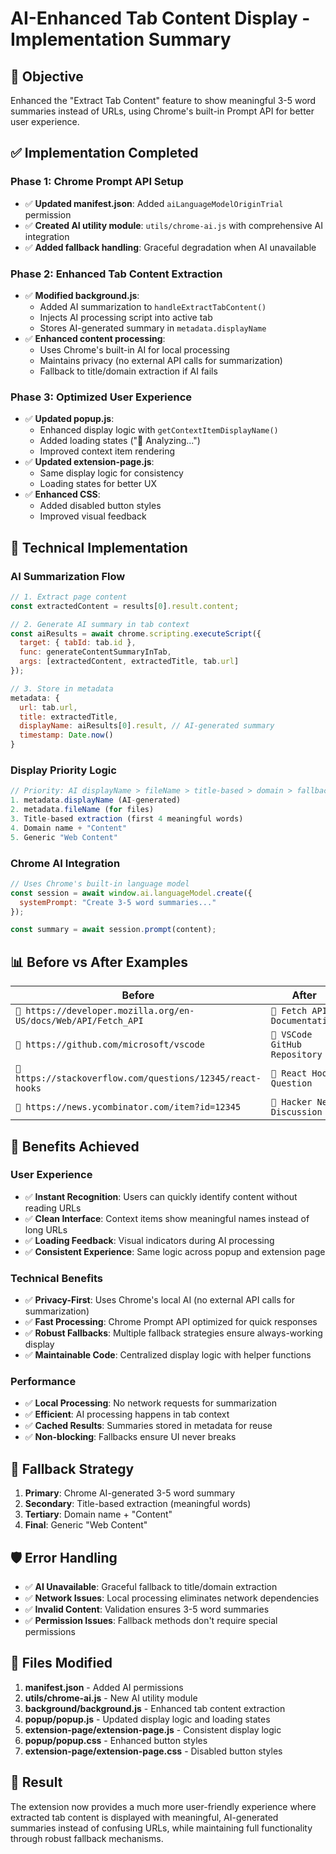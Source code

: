 # AI-Enhanced Tab Content Display - Implementation Summary

## 🎯 **Objective**
Enhanced the "Extract Tab Content" feature to show meaningful 3-5 word summaries instead of URLs, using Chrome's built-in Prompt API for better user experience.

## ✅ **Implementation Completed**

### **Phase 1: Chrome Prompt API Setup**
- ✅ **Updated manifest.json**: Added `aiLanguageModelOriginTrial` permission
- ✅ **Created AI utility module**: `utils/chrome-ai.js` with comprehensive AI integration
- ✅ **Added fallback handling**: Graceful degradation when AI unavailable

### **Phase 2: Enhanced Tab Content Extraction**
- ✅ **Modified background.js**: 
  - Added AI summarization to `handleExtractTabContent()`
  - Injects AI processing script into active tab
  - Stores AI-generated summary in `metadata.displayName`
- ✅ **Enhanced content processing**:
  - Uses Chrome's built-in AI for local processing
  - Maintains privacy (no external API calls for summarization)
  - Fallback to title/domain extraction if AI fails

### **Phase 3: Optimized User Experience**
- ✅ **Updated popup.js**:
  - Enhanced display logic with `getContextItemDisplayName()`
  - Added loading states ("🔄 Analyzing...")
  - Improved context item rendering
- ✅ **Updated extension-page.js**:
  - Same display logic for consistency
  - Loading states for better UX
- ✅ **Enhanced CSS**:
  - Added disabled button styles
  - Improved visual feedback

## 🔧 **Technical Implementation**

### **AI Summarization Flow**
```javascript
// 1. Extract page content
const extractedContent = results[0].result.content;

// 2. Generate AI summary in tab context
const aiResults = await chrome.scripting.executeScript({
  target: { tabId: tab.id },
  func: generateContentSummaryInTab,
  args: [extractedContent, extractedTitle, tab.url]
});

// 3. Store in metadata
metadata: {
  url: tab.url,
  title: extractedTitle,
  displayName: aiResults[0].result, // AI-generated summary
  timestamp: Date.now()
}
```

### **Display Priority Logic**
```javascript
// Priority: AI displayName > fileName > title-based > domain > fallback
1. metadata.displayName (AI-generated)
2. metadata.fileName (for files)
3. Title-based extraction (first 4 meaningful words)
4. Domain name + "Content"
5. Generic "Web Content"
```

### **Chrome AI Integration**
```javascript
// Uses Chrome's built-in language model
const session = await window.ai.languageModel.create({
  systemPrompt: "Create 3-5 word summaries..."
});

const summary = await session.prompt(content);
```

## 📊 **Before vs After Examples**

| **Before** | **After** |
|------------|-----------|
| `📄 https://developer.mozilla.org/en-US/docs/Web/API/Fetch_API` | `📄 Fetch API Documentation` |
| `📄 https://github.com/microsoft/vscode` | `📄 VSCode GitHub Repository` |
| `📄 https://stackoverflow.com/questions/12345/react-hooks` | `📄 React Hooks Question` |
| `📄 https://news.ycombinator.com/item?id=12345` | `📄 Hacker News Discussion` |

## 🚀 **Benefits Achieved**

### **User Experience**
- ✅ **Instant Recognition**: Users can quickly identify content without reading URLs
- ✅ **Clean Interface**: Context items show meaningful names instead of long URLs
- ✅ **Loading Feedback**: Visual indicators during AI processing
- ✅ **Consistent Experience**: Same logic across popup and extension page

### **Technical Benefits**
- ✅ **Privacy-First**: Uses Chrome's local AI (no external API calls for summarization)
- ✅ **Fast Processing**: Chrome Prompt API optimized for quick responses
- ✅ **Robust Fallbacks**: Multiple fallback strategies ensure always-working display
- ✅ **Maintainable Code**: Centralized display logic with helper functions

### **Performance**
- ✅ **Local Processing**: No network requests for summarization
- ✅ **Efficient**: AI processing happens in tab context
- ✅ **Cached Results**: Summaries stored in metadata for reuse
- ✅ **Non-blocking**: Fallbacks ensure UI never breaks

## 🔄 **Fallback Strategy**

1. **Primary**: Chrome AI-generated 3-5 word summary
2. **Secondary**: Title-based extraction (meaningful words)
3. **Tertiary**: Domain name + "Content"
4. **Final**: Generic "Web Content"

## 🛡️ **Error Handling**

- ✅ **AI Unavailable**: Graceful fallback to title/domain extraction
- ✅ **Network Issues**: Local processing eliminates network dependencies
- ✅ **Invalid Content**: Validation ensures 3-5 word summaries
- ✅ **Permission Issues**: Fallback methods don't require special permissions

## 📁 **Files Modified**

1. **manifest.json** - Added AI permissions
2. **utils/chrome-ai.js** - New AI utility module
3. **background/background.js** - Enhanced tab content extraction
4. **popup/popup.js** - Updated display logic and loading states
5. **extension-page/extension-page.js** - Consistent display logic
6. **popup/popup.css** - Enhanced button styles
7. **extension-page/extension-page.css** - Disabled button styles

## 🎉 **Result**
The extension now provides a much more user-friendly experience where extracted tab content is displayed with meaningful, AI-generated summaries instead of confusing URLs, while maintaining full functionality through robust fallback mechanisms.